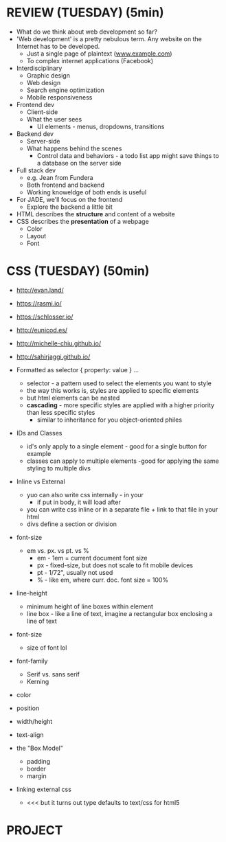 # REVIEW (TUESDAY) (5min)

- What do we think about web development so far?
- 'Web development' is a pretty nebulous term. Any website on the Internet has to be developed.
	- Just a single page of plaintext (www.example.com)
	- To complex internet applications (Facebook)
- Interdisciplinary
	- Graphic design
	- Web design
	- Search engine optimization
	- Mobile responsiveness
- Frontend dev
	- Client-side
	- What the user sees
		- UI elements - menus, dropdowns, transitions
- Backend dev
	- Server-side
	- What happens behind the scenes
		- Control data and behaviors - a todo list app might save things to a database on the server side
- Full stack dev
	- e.g. Jean from Fundera
	- Both frontend and backend
	- Working knoweldge of both ends is useful
- For JADE, we'll focus on the frontend
	- Explore the backend a little bit
- HTML describes the **structure** and content of a website
- CSS describes the **presentation** of a webpage
	- Color
	- Layout
	- Font	

# CSS (TUESDAY) (50min)
- http://evan.land/
- https://rasmi.io/
- https://schlosser.io/
- http://eunicod.es/
- http://michelle-chiu.github.io/
- http://sahirjaggi.github.io/

- Formatted as selector { property: value } ...
	- selector - a pattern used to select the elements you want to style
	- the way this works is, styles are applied to specific elements
	- but html elements can be nested
	- **cascading** - more specific styles are applied with a higher priority than less specific styles
		- similar to inheritance for you object-oriented philes
- IDs and Classes
	- id's only apply to a single element - good for a single button for example
	- classes can apply to multiple elements -good for applying the same styling to multiple divs
- Inline vs External
	- yuo can also write css internally - <style> </style> in your <head></head>
		- if put in body, it will load after
	- you can write css inline or in a separate file + link to that file in your html
	- divs define a section or division
- font-size
	- em vs. px. vs pt. vs %
		- em - 1em = current document font size
		- px - fixed-size, but does not scale to fit mobile devices
		- pt - 1/72", usually not used
		- %  - like em, where curr. doc. font size = 100%
- line-height
	- minimum height of line boxes within element
	- line box - like a line of text, imagine a rectangular box enclosing a line of text
- font-size
	- size of font lol
- font-family
	- Serif vs. sans serif
	- Kerning
- color
- position
- width/height
- text-align
- the "Box Model"
	- padding
	- border
	- margin
- linking external css
	- <link href="..." rel="stylesheet" type="text/css"> <<< but it turns out type defaults to text/css for html5

# PROJECT
